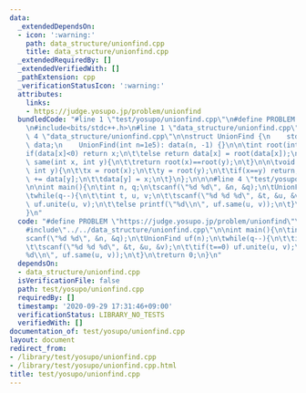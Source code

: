 ```yaml
---
data:
  _extendedDependsOn:
  - icon: ':warning:'
    path: data_structure/unionfind.cpp
    title: data_structure/unionfind.cpp
  _extendedRequiredBy: []
  _extendedVerifiedWith: []
  _pathExtension: cpp
  _verificationStatusIcon: ':warning:'
  attributes:
    links:
    - https://judge.yosupo.jp/problem/unionfind
  bundledCode: "#line 1 \"test/yosupo/unionfind.cpp\"\n#define PROBLEM \"https://judge.yosupo.jp/problem/unionfind\"\
    \n#include<bits/stdc++.h>\n#line 1 \"data_structure/unionfind.cpp\"\n\n\n#line\
    \ 4 \"data_structure/unionfind.cpp\"\n\nstruct UnionFind {\n    std::vector<int>\
    \ data;\n    UnionFind(int n=1e5): data(n, -1) {}\n\n\tint root(int x){\n\t\t\
    if(data[x]<0) return x;\n\t\telse return data[x] = root(data[x]);\n\t}\n\n\tbool\
    \ same(int x, int y){\n\t\treturn root(x)==root(y);\n\t}\n\n\tvoid unite(int x,\
    \ int y){\n\t\tx = root(x);\n\t\ty = root(y);\n\t\tif(x==y) return;\n\t\tdata[x]\
    \ += data[y];\n\t\tdata[y] = x;\n\t}\n};\n\n\n#line 4 \"test/yosupo/unionfind.cpp\"\
    \n\nint main(){\n\tint n, q;\n\tscanf(\"%d %d\", &n, &q);\n\tUnionFind uf(n);\n\
    \twhile(q--){\n\t\tint t, u, v;\n\t\tscanf(\"%d %d %d\", &t, &u, &v);\n\t\tif(t==0)\
    \ uf.unite(u, v);\n\t\telse printf(\"%d\\n\", uf.same(u, v));\n\t}\n\treturn 0;\n\
    }\n"
  code: "#define PROBLEM \"https://judge.yosupo.jp/problem/unionfind\"\n#include<bits/stdc++.h>\n\
    #include\"../../data_structure/unionfind.cpp\"\n\nint main(){\n\tint n, q;\n\t\
    scanf(\"%d %d\", &n, &q);\n\tUnionFind uf(n);\n\twhile(q--){\n\t\tint t, u, v;\n\
    \t\tscanf(\"%d %d %d\", &t, &u, &v);\n\t\tif(t==0) uf.unite(u, v);\n\t\telse printf(\"\
    %d\\n\", uf.same(u, v));\n\t}\n\treturn 0;\n}\n"
  dependsOn:
  - data_structure/unionfind.cpp
  isVerificationFile: false
  path: test/yosupo/unionfind.cpp
  requiredBy: []
  timestamp: '2020-09-29 17:31:46+09:00'
  verificationStatus: LIBRARY_NO_TESTS
  verifiedWith: []
documentation_of: test/yosupo/unionfind.cpp
layout: document
redirect_from:
- /library/test/yosupo/unionfind.cpp
- /library/test/yosupo/unionfind.cpp.html
title: test/yosupo/unionfind.cpp
---
```

